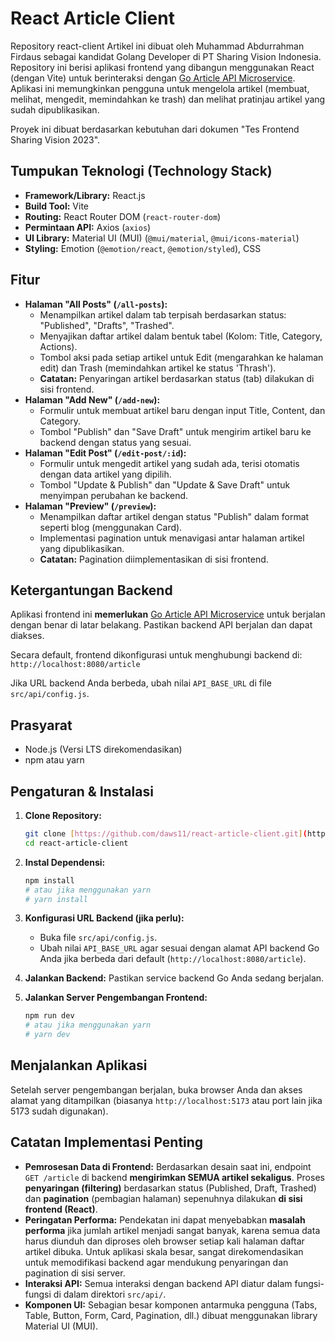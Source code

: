 # React Article Client
Repository react-client Artikel ini dibuat oleh Muhammad Abdurrahman Firdaus sebagai kandidat Golang Developer di PT Sharing Vision Indonesia.
Repository ini berisi aplikasi frontend yang dibangun menggunakan React (dengan Vite) untuk berinteraksi dengan [Go Article API Microservice](https://github.com/daws11/go-article-api). Aplikasi ini memungkinkan pengguna untuk mengelola artikel (membuat, melihat, mengedit, memindahkan ke trash) dan melihat pratinjau artikel yang sudah dipublikasikan.

Proyek ini dibuat berdasarkan kebutuhan dari dokumen "Tes Frontend Sharing Vision 2023".

## Tumpukan Teknologi (Technology Stack)

* **Framework/Library:** React.js
* **Build Tool:** Vite
* **Routing:** React Router DOM (`react-router-dom`)
* **Permintaan API:** Axios (`axios`)
* **UI Library:** Material UI (MUI) (`@mui/material`, `@mui/icons-material`)
* **Styling:** Emotion (`@emotion/react`, `@emotion/styled`), CSS

## Fitur

* **Halaman "All Posts" (`/all-posts`):**
    * Menampilkan artikel dalam tab terpisah berdasarkan status: "Published", "Drafts", "Trashed".
    * Menyajikan daftar artikel dalam bentuk tabel (Kolom: Title, Category, Actions).
    * Tombol aksi pada setiap artikel untuk Edit (mengarahkan ke halaman edit) dan Trash (memindahkan artikel ke status 'Thrash').
    * **Catatan:** Penyaringan artikel berdasarkan status (tab) dilakukan di sisi frontend.
* **Halaman "Add New" (`/add-new`):**
    * Formulir untuk membuat artikel baru dengan input Title, Content, dan Category.
    * Tombol "Publish" dan "Save Draft" untuk mengirim artikel baru ke backend dengan status yang sesuai.
* **Halaman "Edit Post" (`/edit-post/:id`):**
    * Formulir untuk mengedit artikel yang sudah ada, terisi otomatis dengan data artikel yang dipilih.
    * Tombol "Update & Publish" dan "Update & Save Draft" untuk menyimpan perubahan ke backend.
* **Halaman "Preview" (`/preview`):**
    * Menampilkan daftar artikel dengan status "Publish" dalam format seperti blog (menggunakan Card).
    * Implementasi pagination untuk menavigasi antar halaman artikel yang dipublikasikan.
    * **Catatan:** Pagination diimplementasikan di sisi frontend.

## Ketergantungan Backend

Aplikasi frontend ini **memerlukan** [Go Article API Microservice](https://github.com/daws11/go-article-api) untuk berjalan dengan benar di latar belakang. Pastikan backend API berjalan dan dapat diakses.

Secara default, frontend dikonfigurasi untuk menghubungi backend di:
`http://localhost:8080/article`

Jika URL backend Anda berbeda, ubah nilai `API_BASE_URL` di file `src/api/config.js`.

## Prasyarat

* Node.js (Versi LTS direkomendasikan)
* npm atau yarn

## Pengaturan & Instalasi

1.  **Clone Repository:**
    ```bash
    git clone [https://github.com/daws11/react-article-client.git](https://github.com/daws11/react-article-client.git) # Ganti dengan URL repo Anda
    cd react-article-client
    ```

2.  **Instal Dependensi:**
    ```bash
    npm install
    # atau jika menggunakan yarn
    # yarn install
    ```

3.  **Konfigurasi URL Backend (jika perlu):**
    * Buka file `src/api/config.js`.
    * Ubah nilai `API_BASE_URL` agar sesuai dengan alamat API backend Go Anda jika berbeda dari default (`http://localhost:8080/article`).

4.  **Jalankan Backend:** Pastikan service backend Go Anda sedang berjalan.

5.  **Jalankan Server Pengembangan Frontend:**
    ```bash
    npm run dev
    # atau jika menggunakan yarn
    # yarn dev
    ```

## Menjalankan Aplikasi

Setelah server pengembangan berjalan, buka browser Anda dan akses alamat yang ditampilkan (biasanya `http://localhost:5173` atau port lain jika 5173 sudah digunakan).

## Catatan Implementasi Penting

* **Pemrosesan Data di Frontend:** Berdasarkan desain saat ini, endpoint `GET /article` di backend **mengirimkan SEMUA artikel sekaligus**. Proses **penyaringan (filtering)** berdasarkan status (Published, Draft, Trashed) dan **pagination** (pembagian halaman) sepenuhnya dilakukan **di sisi frontend (React)**.
* **Peringatan Performa:** Pendekatan ini dapat menyebabkan **masalah performa** jika jumlah artikel menjadi sangat banyak, karena semua data harus diunduh dan diproses oleh browser setiap kali halaman daftar artikel dibuka. Untuk aplikasi skala besar, sangat direkomendasikan untuk memodifikasi backend agar mendukung penyaringan dan pagination di sisi server.
* **Interaksi API:** Semua interaksi dengan backend API diatur dalam fungsi-fungsi di dalam direktori `src/api/`.
* **Komponen UI:** Sebagian besar komponen antarmuka pengguna (Tabs, Table, Button, Form, Card, Pagination, dll.) dibuat menggunakan library Material UI (MUI).